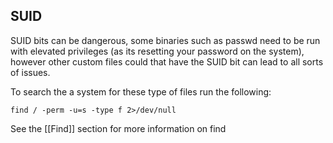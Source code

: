 ## SUID
SUID bits can be dangerous, some binaries such as passwd need to be run with elevated privileges (as its resetting your password on the system), however other custom files could that have the SUID bit can lead to all sorts of issues.

To search the a system for these type of files run the following: 

	find / -perm -u=s -type f 2>/dev/null
	
See the [[Find]] section for more information on find